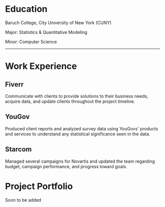 # Education

Baruch College, City University of New York (CUNY)

Major: Statistics & Quantitative Modeling

Minor: Computer Science

---
# Work Experience

## Fiverr

Communicate with clients to provide solutions to their business needs, acquire data, and update clients throughout the project timeline.

## YouGov

Produced client reports and analyzed survey data using YouGovs' products and services to understand any statistical significance seen in the data.

## Starcom

Managed several campaigns for Novartis and updated the team regarding budget, campaign performance, and progress toward goals.

# Project Portfolio

Soon to be added
